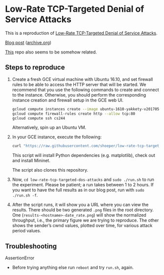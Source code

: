 # Low-Rate TCP-Targeted Denial of Service Attacks

This is a reproduction of [Low-Rate TCP-Targeted Denial of Service Attacks](http://www.cs.northwestern.edu/~akuzma/rice/doc/shrew.pdf).

[Blog post](https://reproducingnetworkresearch.wordpress.com/2017/06/05/cs244-17-low-rate-tcp-targeted-denial-of-service-attacks/) ([archive.org](https://web.archive.org/web/20211109101108/https://reproducingnetworkresearch.wordpress.com/2017/06/05/cs244-17-low-rate-tcp-targeted-denial-of-service-attacks/))

[This](https://github.com/hcaseyal/cs244-PA3) repo also seems to be somehow related.

## Steps to reproduce
1.  Create a fresh GCE virtual machine with Ubuntu 16.10, and set firewall
    rules to be able to access the HTTP server that will be started. We
    recommend that you use the following commands to create and connect to the
    instance.  Otherwise, you should perform the corresponding instance
    creation and firewall setup in the GCE web UI.

    ```bash
    gcloud compute instances create --image ubuntu-1610-yakkety-v20170502 --image-project ubuntu-os-cloud --machine-type n1-highcpu-8 --zone us-central1-c --tags http-server,https-server cs244
    gcloud compute firewall-rules create http --allow tcp:80
    gcloud compute ssh cs244
    ```

    Alternatively, spin up an Ubuntu VM.

2.  In your GCE instance, execute the following:

    ```bash
    curl "https://raw.githubusercontent.com/shoeper/low-rate-tcp-targeted-dos-attacks/master/setup.sh" | /bin/bash
    ```

    This script will install Python dependencies (e.g. matplotlib), check out
    and install Mininet.

    The script also clones this repository.

3.  Now, `cd low-rate-tcp-targeted-dos-attacks` and `sudo ./run.sh` to run the
    experiment. Please be patient; a run takes between 1 to 2 hours. If you
    want to have the full results as in our blog post, run with `sudo ./run.sh
    -f`.

4.  After the script runs, it will show you a URL where you can view the
    results. There should be two generated `.png` files in the root directory.
    One (`results-<hostname>-date_rate.png`) will show the normalized
    throughput, i.e., the primary figure we are trying to reproduce. The other
    shows the sender’s cwnd values, plotted over time, for various attack
    period values.

## Troubleshooting

AssertionError
 * Before trying anything else run `reboot` and try `run.sh`, again.
